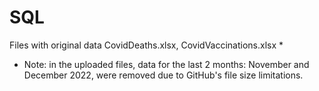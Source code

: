 # SQL

Files with original data CovidDeaths.xlsx, CovidVaccinations.xlsx *
* Note: in the uploaded files, data for the last 2 months: November and December 2022, were removed due to GitHub's file size limitations.
